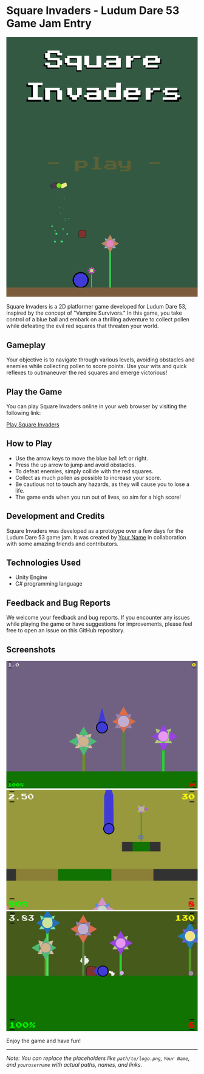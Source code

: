 # Square Invaders - Ludum Dare 53 Game Jam Entry

![Square Invaders Logo](https://github.com/noweber/ludum-dare-53/blob/b68ce962e1bedca90e6fc13b00095c386bca77a3/2023-07-27%2015_57_37-Unity%20WebGL%20Player%20_%20LudamDare53.png)

Square Invaders is a 2D platformer game developed for Ludum Dare 53, inspired by the concept of "Vampire Survivors." In this game, you take control of a blue ball and embark on a thrilling adventure to collect pollen while defeating the evil red squares that threaten your world.

## Gameplay

Your objective is to navigate through various levels, avoiding obstacles and enemies while collecting pollen to score points. Use your wits and quick reflexes to outmaneuver the red squares and emerge victorious!

## Play the Game

You can play Square Invaders online in your web browser by visiting the following link:

[Play Square Invaders](https://noweber.github.io/ludum-dare-53/)

## How to Play

- Use the arrow keys to move the blue ball left or right.
- Press the up arrow to jump and avoid obstacles.
- To defeat enemies, simply collide with the red squares.
- Collect as much pollen as possible to increase your score.
- Be cautious not to touch any hazards, as they will cause you to lose a life.
- The game ends when you run out of lives, so aim for a high score!

## Development and Credits

Square Invaders was developed as a prototype over a few days for the Ludum Dare 53 game jam. It was created by [Your Name](https://github.com/noweber) in collaboration with some amazing friends and contributors.

## Technologies Used

- Unity Engine
- C# programming language

## Feedback and Bug Reports

We welcome your feedback and bug reports. If you encounter any issues while playing the game or have suggestions for improvements, please feel free to open an issue on this GitHub repository.

## Screenshots

![Gameplay Screenshot 1](https://github.com/noweber/ludum-dare-53/blob/97ef6a0d19aa0f9a80853fc033058574513ac69e/Screenshot%202023-07-27%20155824.png)
![Gameplay Screenshot 2](https://github.com/noweber/ludum-dare-53/blob/33751caabb2a67bec3eda6caef57e4984571998c/Screenshot%202023-07-27%20155923.png)
![Gameplay Screenshot 3](https://github.com/noweber/ludum-dare-53/blob/33751caabb2a67bec3eda6caef57e4984571998c/Screenshot%202023-07-27%20160010.png)

Enjoy the game and have fun!

---
*Note: You can replace the placeholders like `path/to/logo.png`, `Your Name`, and `yourusername` with actual paths, names, and links.*
